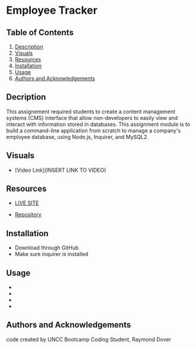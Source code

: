 # Employee Tracker

## Table of Contents

1. [Description](#description)
3. [Visuals](#visuals)
4. [Resources](#resources)
5. [Installation](#installation)
6. [Usage](#usage)
7. [Authors and Acknowledgements](#authors-and-acknowledgements)

## Decription

This assignement required students to create a content management systems (CMS) interface that allow non-developers to easily view and interact with information stored in databases. This assignment module is to build a command-line application from scratch to manage a company's employee database, using Node.js, Inquirer, and MySQL2.

## Visuals

- [Video Link](INSERT LINK TO VIDEO)

## Resources

- [LIVE SITE](https://raydover.github.io/employee-tracker/)

- [Repository](https://github.com/raydover/employee-tracker)

## Installation
- Download through GitHub
- Make sure inquirer is installed

## Usage
- 
- 
- 
- 

## Authors and Acknowledgements

code created by UNCC Bootcamp Coding Student, Raymond Dover